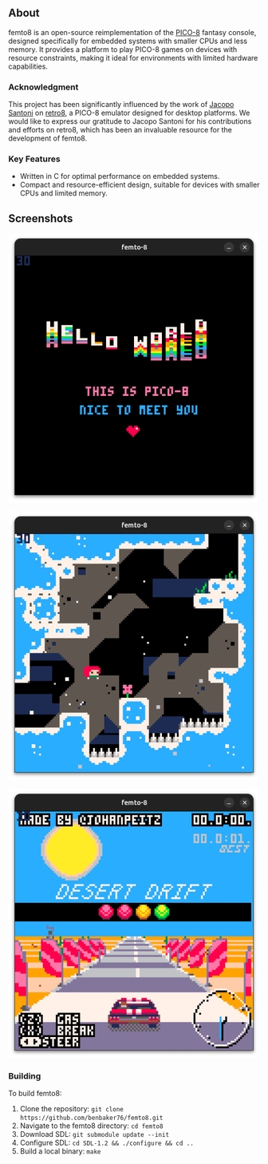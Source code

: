 ## About

femto8 is an open-source reimplementation of the [PICO-8](https://www.lexaloffle.com/pico-8.php) fantasy console, designed specifically for embedded systems with smaller CPUs and less memory. It provides a platform to play PICO-8 games on devices with resource constraints, making it ideal for environments with limited hardware capabilities.

### Acknowledgment

This project has been significantly influenced by the work of [Jacopo Santoni](https://github.com/Jakz) on [retro8](https://github.com/Jakz/retro8), a PICO-8 emulator designed for desktop platforms. We would like to express our gratitude to Jacopo Santoni for his contributions and efforts on retro8, which has been an invaluable resource for the development of femto8.

### Key Features

- Written in C for optimal performance on embedded systems.
- Compact and resource-efficient design, suitable for devices with smaller CPUs and limited memory.

## Screenshots

![](/images/screenshot1.png)

![](/images/screenshot2.png)

![](/images/screenshot3.png)

### Building

To build femto8:

1. Clone the repository: `git clone https://github.com/benbaker76/femto8.git`
2. Navigate to the femto8 directory: `cd femto8`
3. Download SDL: `git submodule update --init`
3. Configure SDL: `cd SDL-1.2 && ./configure && cd ..`
4. Build a local binary: `make`
